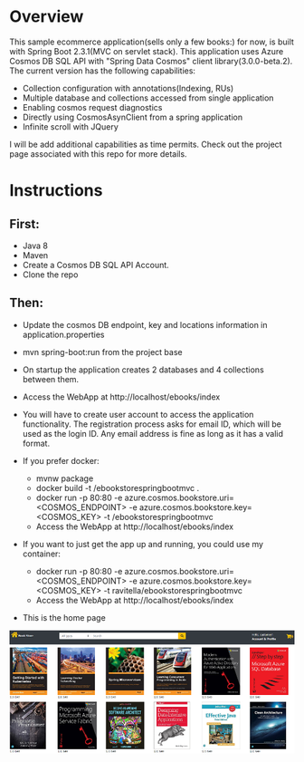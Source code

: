 # Overview
This sample ecommerce application(sells only a few books:) for now, is built with Spring Boot 2.3.1(MVC on servlet stack). This application uses Azure Cosmos DB SQL API with "Spring Data Cosmos" client library(3.0.0-beta.2).
The current version has the following capabilities:
* Collection configuration with annotations(Indexing, RUs)
* Multiple database and collections accessed from single application
* Enabling cosmos request diagnostics
* Directly using CosmosAsynClient from a spring application
* Infinite scroll with JQuery

I will be add additional capabilities as time permits. Check out the project page associated with this repo for more details.

# Instructions

## First:
 * Java 8
 * Maven
 * Create a Cosmos DB SQL API Account. 
 * Clone the repo

## Then:
* Update the cosmos DB endpoint, key and locations information in application.properties
* mvn spring-boot:run from the project base
* On startup the application creates 2 databases and 4 collections between them.
* Access the WebApp at http://localhost/ebooks/index
* You will have to create user account to access the application functionality. The registration process asks for email ID, which will be used  as the login ID. Any email address is fine as long as it has a valid format. 
* If you prefer docker:  
  * mvnw package 
  * docker build -t <YOUR REPO>/ebookstorespringbootmvc .
  * docker run -p 80:80 -e azure.cosmos.bookstore.uri=<COSMOS_ENDPOINT> -e azure.cosmos.bookstore.key=<COSMOS_KEY> -t <YOUR REPO>/ebookstorespringbootmvc
  * Access the WebApp at http://localhost/ebooks/index 
* If you want to just get the app up and running, you could use my container:
  * docker run -p 80:80 -e azure.cosmos.bookstore.uri=<COSMOS_ENDPOINT> -e azure.cosmos.bookstore.key=<COSMOS_KEY>  -t ravitella/ebookstorespringbootmvc
  * Access the WebApp at http://localhost/ebooks/index 

* This is the home page

 ![Image](BookStore.png)

